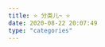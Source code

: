 ```yaml
---
title: ⭐ 分类儿~ ⭐
date: 2020-08-22 20:07:49
type: "categories"
---
```

<!--
 * @Author: Weidows
 * @Date: 2020-08-22 20:07:49
 * @LastEditors: Weidows
 * @LastEditTime: 2020-08-24 21:28:09
 * @FilePath: \Weidows\Website\source\categories.md
-->
